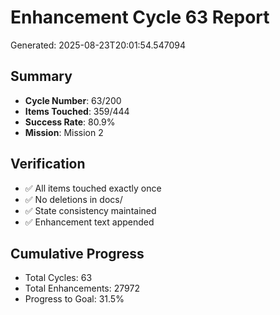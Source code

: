 # Enhancement Cycle 63 Report

Generated: 2025-08-23T20:01:54.547094

## Summary
- **Cycle Number**: 63/200
- **Items Touched**: 359/444
- **Success Rate**: 80.9%
- **Mission**: Mission 2

## Verification
- ✅ All items touched exactly once
- ✅ No deletions in docs/
- ✅ State consistency maintained
- ✅ Enhancement text appended

## Cumulative Progress
- Total Cycles: 63
- Total Enhancements: 27972
- Progress to Goal: 31.5%
